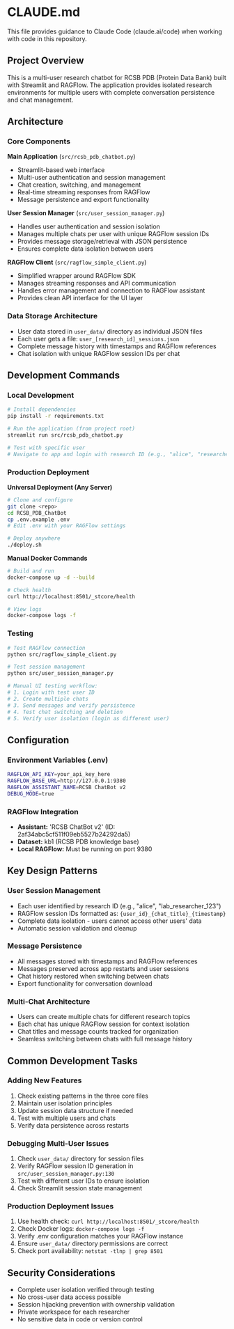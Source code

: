 # CLAUDE.md

This file provides guidance to Claude Code (claude.ai/code) when working with code in this repository.

## Project Overview

This is a multi-user research chatbot for RCSB PDB (Protein Data Bank) built with Streamlit and RAGFlow. The application provides isolated research environments for multiple users with complete conversation persistence and chat management.

## Architecture

### Core Components

**Main Application** (`src/rcsb_pdb_chatbot.py`)
- Streamlit-based web interface
- Multi-user authentication and session management
- Chat creation, switching, and management
- Real-time streaming responses from RAGFlow
- Message persistence and export functionality

**User Session Manager** (`src/user_session_manager.py`) 
- Handles user authentication and session isolation
- Manages multiple chats per user with unique RAGFlow session IDs
- Provides message storage/retrieval with JSON persistence
- Ensures complete data isolation between users

**RAGFlow Client** (`src/ragflow_simple_client.py`)
- Simplified wrapper around RAGFlow SDK
- Manages streaming responses and API communication
- Handles error management and connection to RAGFlow assistant
- Provides clean API interface for the UI layer

### Data Storage Architecture

- User data stored in `user_data/` directory as individual JSON files
- Each user gets a file: `user_[research_id]_sessions.json`
- Complete message history with timestamps and RAGFlow references
- Chat isolation with unique RAGFlow session IDs per chat

## Development Commands

### Local Development
```bash
# Install dependencies
pip install -r requirements.txt

# Run the application (from project root)
streamlit run src/rcsb_pdb_chatbot.py

# Test with specific user
# Navigate to app and login with research ID (e.g., "alice", "researcher_123")
```

### Production Deployment

**Universal Deployment (Any Server)**
```bash
# Clone and configure
git clone <repo>
cd RCSB_PDB_ChatBot
cp .env.example .env
# Edit .env with your RAGFlow settings

# Deploy anywhere
./deploy.sh
```

**Manual Docker Commands**
```bash
# Build and run
docker-compose up -d --build

# Check health
curl http://localhost:8501/_stcore/health

# View logs
docker-compose logs -f
```

### Testing
```bash
# Test RAGFlow connection
python src/ragflow_simple_client.py

# Test session management
python src/user_session_manager.py

# Manual UI testing workflow:
# 1. Login with test user ID
# 2. Create multiple chats
# 3. Send messages and verify persistence
# 4. Test chat switching and deletion
# 5. Verify user isolation (login as different user)
```

## Configuration

### Environment Variables (.env)
```bash
RAGFLOW_API_KEY=your_api_key_here
RAGFLOW_BASE_URL=http://127.0.0.1:9380
RAGFLOW_ASSISTANT_NAME=RCSB ChatBot v2
DEBUG_MODE=true
```

### RAGFlow Integration
- **Assistant:** 'RCSB ChatBot v2' (ID: 2af34abc5cf511f09eb5527b24292da5)
- **Dataset:** kb1 (RCSB PDB knowledge base) 
- **Local RAGFlow:** Must be running on port 9380

## Key Design Patterns

### User Session Management
- Each user identified by research ID (e.g., "alice", "lab_researcher_123")
- RAGFlow session IDs formatted as: `{user_id}_{chat_title}_{timestamp}`
- Complete data isolation - users cannot access other users' data
- Automatic session validation and cleanup

### Message Persistence
- All messages stored with timestamps and RAGFlow references
- Messages preserved across app restarts and user sessions
- Chat history restored when switching between chats
- Export functionality for conversation download

### Multi-Chat Architecture
- Users can create multiple chats for different research topics
- Each chat has unique RAGFlow session for context isolation
- Chat titles and message counts tracked for organization
- Seamless switching between chats with full message history

## Common Development Tasks

### Adding New Features
1. Check existing patterns in the three core files
2. Maintain user isolation principles
3. Update session data structure if needed
4. Test with multiple users and chats
5. Verify data persistence across restarts

### Debugging Multi-User Issues
1. Check `user_data/` directory for session files
2. Verify RAGFlow session ID generation in `src/user_session_manager.py:130`
3. Test with different user IDs to ensure isolation
4. Check Streamlit session state management

### Production Deployment Issues
1. Use health check: `curl http://localhost:8501/_stcore/health`
2. Check Docker logs: `docker-compose logs -f`
3. Verify .env configuration matches your RAGFlow instance
4. Ensure `user_data/` directory permissions are correct
5. Check port availability: `netstat -tlnp | grep 8501`

## Security Considerations

- Complete user isolation verified through testing
- No cross-user data access possible
- Session hijacking prevention with ownership validation
- Private workspace for each researcher
- No sensitive data in code or version control